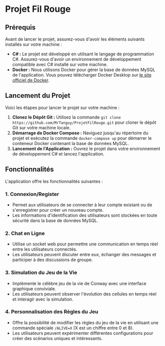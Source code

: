 # Projet Fil Rouge

## Prérequis
Avant de lancer le projet, assurez-vous d'avoir les éléments suivants installés sur votre machine :
- **C# :** Le projet est développé en utilisant le langage de programmation C#. Assurez-vous d'avoir un environnement de développement compatible avec C# installé sur votre machine.
- **Docker :** Nous utilisons Docker pour gérer la base de données MySQL de l'application. Vous pouvez télécharger Docker Desktop sur [le site officiel de Docker](https://www.docker.com/products/docker-desktop).

## Lancement du Projet
Voici les étapes pour lancer le projet sur votre machine :
1. **Clonez le Dépôt Git :** Utilisez la commande `git clone https://github.com/MrTanguy/ProjetFilRouge.git` pour cloner le dépôt Git sur votre machine locale.
2. **Démarrage de Docker Compose :** Naviguez jusqu'au répertoire du projet et exécutez la commande `docker-compose up` pour démarrer le conteneur Docker contenant la base de données MySQL.
3. **Lancement de l'Application :** Ouvrez le projet dans votre environnement de développement C# et lancez l'application.

## Fonctionnalités
L'application offre les fonctionnalités suivantes :

### 1. Connexion/Register
- Permet aux utilisateurs de se connecter à leur compte existant ou de s'enregistrer pour créer un nouveau compte.
- Les informations d'identification des utilisateurs sont stockées en toute sécurité dans la base de données MySQL.

### 2. Chat en Ligne
- Utilise un socket web pour permettre une communication en temps réel entre les utilisateurs connectés.
- Les utilisateurs peuvent discuter entre eux, échanger des messages et participer à des discussions de groupe.

### 3. Simulation du Jeu de la Vie
- Implémente le célèbre jeu de la vie de Conway avec une interface graphique conviviale.
- Les utilisateurs peuvent observer l'évolution des cellules en temps réel et interagir avec la simulation.

### 4. Personnalisation des Règles du Jeu
- Offre la possibilité de modifier les règles du jeu de la vie en utilisant une commande spéciale `/ALIVE=X` (X est un chiffre entre 0 et 8).
- Les utilisateurs peuvent expérimenter différentes configurations pour créer des scénarios uniques et intéressants.

